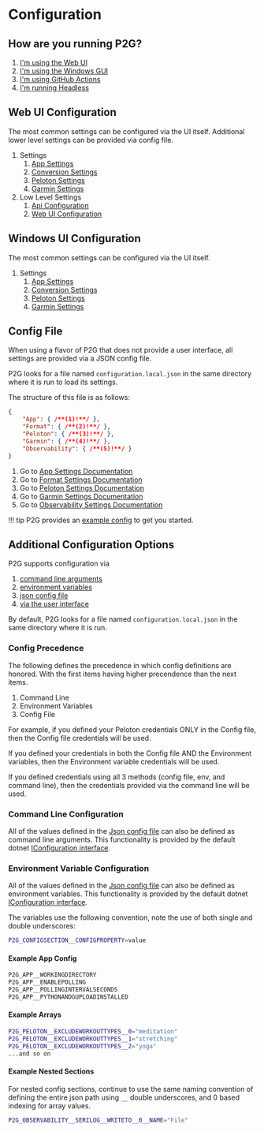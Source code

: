 # Configuration

## How are you running P2G?

1. [I'm using the Web UI](#web-ui-configuration)
1. [I'm using the Windows GUI](#windows-ui-configuration)
1. [I'm using GitHub Actions](#config-file)
1. [I'm running Headless](#config-file)

## Web UI Configuration

The most common settings can be configured via the UI itself.  Additional lower level settings can be provided via config file.

1. Settings
    1. [App Settings](app.md)
    1. [Conversion Settings](format.md)
    1. [Peloton Settings](peloton.md)
    1. [Garmin Settings](garmin.md)
1. Low Level Settings
    1. [Api Configuration](api.md)
    1. [Web UI Configuration](webui.md)

## Windows UI Configuration

The most common settings can be configured via the UI itself.

1. Settings
    1. [App Settings](app.md)
    1. [Conversion Settings](format.md)
    1. [Peloton Settings](peloton.md)
    1. [Garmin Settings](garmin.md)

## Config File

When using a flavor of P2G that does not provide a user interface, all settings are provided via a JSON config file.

P2G looks for a file named `configuration.local.json` in the same directory where it is run to load its settings.

The structure of this file is as follows:

```json
{
    "App": { /**(1)!**/ },
    "Format": { /**(2)!**/ },
    "Peloton": { /**(3)!**/ },
    "Garmin": { /**(4)!**/ },
    "Observability": { /**(5)!**/ }
}
```

1. Go to [App Settings Documentation](app.md)
2. Go to [Format Settings Documentation](format.md)
3. Go to [Peloton Settings Documentation](peloton.md)
4. Go to [Garmin Settings Documentation](garmin.md)
5. Go to [Observability Settings Documentation](observability.md)

!!! tip
    P2G provides an [example config](https://github.com/philosowaffle/peloton-to-garmin/blob/master/configuration.example.json) to get you started.

## Additional Configuration Options

P2G supports configuration via

1. [command line arguments](#command-line-configuration)
1. [environment variables](#environment-variable-configuration)
1. [json config file](#config-file)
1. [via the user interface](#windows-ui-configuration)

By default, P2G looks for a file named `configuration.local.json` in the same directory where it is run.

### Config Precedence

The following defines the precedence in which config definitions are honored. With the first items having higher precendence than the next items.

1. Command Line
1. Environment Variables
1. Config File

For example, if you defined your Peloton credentials ONLY in the Config file, then the Config file credentials will be used.

If you defined your credentials in both the Config file AND the Environment variables, then the Environment variable credentials will be used.

If you defined credentials using all 3 methods (config file, env, and command line), then the credentials provided via the command line will be used.

### Command Line Configuration

All of the values defined in the [Json config file](#config-file) can also be defined as command line arguments. This functionality is provided by the default dotnet [IConfiguration interface](https://docs.microsoft.com/en-us/aspnet/core/fundamentals/configuration/?view=aspnetcore-5.0#command-line-1).

### Environment Variable Configuration

All of the values defined in the [Json config file](#config-file) can also be defined as environment variables. This functionality is provided by the default dotnet [IConfiguration interface](https://docs.microsoft.com/en-us/aspnet/core/fundamentals/configuration/?view=aspnetcore-5.0#environment-variables-1).

The variables use the following convention, note the use of both single and double underscores:

```bash
P2G_CONFIGSECTION__CONFIGPROPERTY=value
```

#### Example App Config

```bash
P2G_APP__WORKINGDIRECTORY
P2G_APP__ENABLEPOLLING
P2G_APP__POLLINGINTERVALSECONDS
P2G_APP__PYTHONANDGUPLOADINSTALLED
```

#### Example Arrays

```bash
P2G_PELOTON__EXCLUDEWORKOUTTYPES__0="meditation"
P2G_PELOTON__EXCLUDEWORKOUTTYPES__1="stretching"
P2G_PELOTON__EXCLUDEWORKOUTTYPES__2="yoga"
...and so on
```

#### Example Nested Sections

For nested config sections, continue to use the same naming convention of defining the entire json path using `__` double underscores, and 0 based indexing for array values.

```bash
P2G_OBSERVABILITY__SERILOG__WRITETO__0__NAME="File"
```
